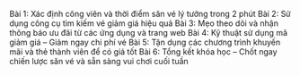 Bài 1: Xác định công viên và thời điểm săn vé lý tưởng trong 2 phút
Bài 2: Sử dụng công cụ tìm kiếm vé giảm giá hiệu quả
Bài 3: Mẹo theo dõi và nhận thông báo ưu đãi từ các ứng dụng và trang web
Bài 4: Kỹ thuật sử dụng mã giảm giá – Giảm ngay chi phí vé
Bài 5: Tận dụng các chương trình khuyến mãi và thẻ thành viên để có giá tốt
Bài 6: Tổng kết khóa học – Chốt ngay chiến lược săn vé và sẵn sàng vui chơi cuối tuần